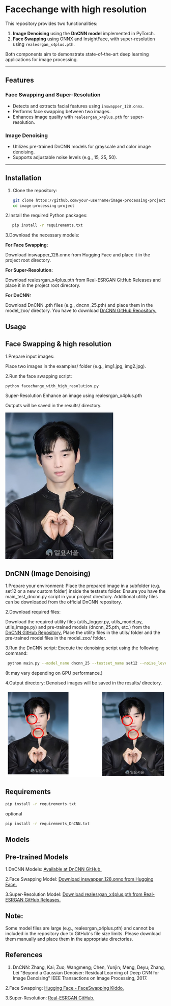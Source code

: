 # Facechange with high resolution

This repository provides two functionalities:
1. **Image Denoising** using the **DnCNN model** implemented in PyTorch.
2. **Face Swapping** using ONNX and InsightFace, with super-resolution using `realesrgan_x4plus.pth`.

Both components aim to demonstrate state-of-the-art deep learning applications for image processing.

---

## Features

### Face Swapping and Super-Resolution
- Detects and extracts facial features using `inswapper_128.onnx`.
- Performs face swapping between two images.
- Enhances image quality with `realesrgan_x4plus.pth` for super-resolution.

### Image Denoising
- Utilizes pre-trained DnCNN models for grayscale and color image denoising.
- Supports adjustable noise levels (e.g., 15, 25, 50).

---

## Installation

1. Clone the repository:
   ```bash
   git clone https://github.com/your-username/image-processing-project.git
   cd image-processing-project

2.Install the required Python packages:

   ```bash
      pip install -r requirements.txt
   ```

3.Download the necessary models:

**For Face Swapping:**

Download inswapper_128.onnx from Hugging Face and place it in the project root directory.

**For Super-Resolution:**

Download realesrgan_x4plus.pth from Real-ESRGAN GitHub Releases and place it in the project root directory.

**For DnCNN:**

Download DnCNN .pth files (e.g., dncnn_25.pth) and place them in the model_zoo/ directory.
You have to download [DnCNN GitHub Repository.](https://github.com/cszn/DnCNN)
## Usage

## Face Swapping & high resolution
1.Prepare input images:

Place two images in the examples/ folder (e.g., img1.jpg, img2.jpg).

2.Run the face swapping script:

```bash
python facechange_with_high_resolution.py
```

Super-Resolution
Enhance an image using realesrgan_x4plus.pth

Outputs will be saved in the results/ directory.

![Example Image](example.jpg)
## DnCNN (Image Denoising)
1.Prepare your environment: 
   Place the prepared image in a subfolder (e.g. set12 or a new custom folder) inside the testsets folder.
   Ensure you have the main_test_dncnn.py script in your project directory.     Additional utility files can be downloaded from the official DnCNN repository.

2.Download required files:

   Download the required utility files (utils_logger.py, utils_model.py, utils_image.py) and pre-trained models (dncnn_25.pth, etc.) from the [DnCNN GitHub Repository.](https://github.com/cszn/DnCNN)
   Place the utility files in the utils/ folder and the pre-trained model files in the model_zoo/ folder.

3.Run the DnCNN script: Execute the denoising script using the following command:
  ``` bash
   python main.py --model_name dncnn_25 --testset_name set12 --noise_level_img 25
```
(It may vary depending on GPU performance.)

4.Output directory: Denoised images will be saved in the results/ directory.

![Example Image](example_dncnn1.jpg)
## Requirements
```bash
pip install -r requirements.txt
```

optional
```bash
pip install -r requirements_DnCNN.txt
```

## Models
## Pre-trained Models
1.DnCNN Models:
   [Available at DnCNN GitHub.](https://github.com/cszn/DnCNN)

2.Face Swapping Model:
   [Download inswapper_128.onnx from Hugging Face.](https://huggingface.co/kiddobellamy/faceswapping_kiddo)

3.Super-Resolution Model:
   [Download realesrgan_x4plus.pth from Real-ESRGAN GitHub Releases.](https://github.com/xinntao/Real-ESRGAN)

## Note:
Some model files are large (e.g., realesrgan_x4plus.pth) and cannot be included in the repository due to GitHub's file size limits. Please download them manually and place them in the appropriate directories.

## References
1. DnCNN:
   Zhang, Kai; Zuo, Wangmeng; Chen, Yunjin; Meng, Deyu; Zhang, Lei
   "Beyond a Gaussian Denoiser: Residual Learning of Deep CNN for Image Denoising"
   IEEE Transactions on Image Processing, 2017.

2.Face Swapping:
   [Hugging Face - FaceSwapping Kiddo.](https://huggingface.co/kiddobellamy/faceswapping_kiddo)
   
3.Super-Resolution:
[ Real-ESRGAN GitHub.](https://github.com/xinntao/Real-ESRGAN)

